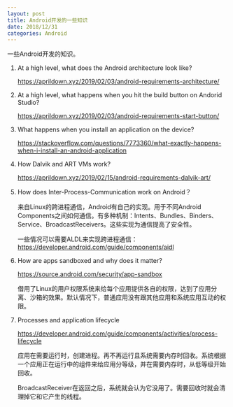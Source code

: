 ```yaml
---
layout: post
title: Android开发的一些知识
date: 2018/12/31
categories: Android
---
```


一些Android开发的知识。

<!--more-->

1. At a high level, what does the Android architecture look like?

    https://aprildown.xyz/2019/02/03/android-requirements-architecture/

1. At a high level, what happens when you hit the build button on Andorid Studio?

    https://aprildown.xyz/2019/02/03/android-requirements-start-button/

1. What happens when you install an application on the device?

    https://stackoverflow.com/questions/7773360/what-exactly-happens-when-i-install-an-android-application

1. How Dalvik and ART VMs work?

    https://aprildown.xyz/2019/02/15/android-requirements-dalvik-art/

1. How does Inter-Process-Communication work on Android？

    来自Linux的跨进程通信，Android有自己的实现。用于不同Android Components之间如何通信。有多种机制：Intents、Bundles、Binders、Service、BroadcastReceivers。这些实现为通信提高了安全性。

    一些情况可以需要ALDL来实现跨进程通信：https://developer.android.com/guide/components/aidl

1. How are apps sandboxed and why does it matter?

    https://source.android.com/security/app-sandbox

    借用了Linux的用户权限系统来给每个应用提供各自的权限，达到了应用分离、沙箱的效果。默认情况下，普通应用没有跟其他应用和系统应用互动的权限。

1. Processes and application lifecycle

    https://developer.android.com/guide/components/activities/process-lifecycle

    应用在需要运行时，创建进程。再不再运行且系统需要内存时回收。系统根据一个应用正在运行中的组件来给应用分等级，并在需要内存时，从低等级开始回收。

    BroadcastReceiver在返回之后，系统就会认为它没用了。需要回收时就会清理掉它和它产生的线程。
